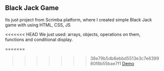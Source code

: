 ## Black Jack Game

Its just project from Scrimba platform, where I created simple Black Jack game with using HTML, CSS, JS

<<<<<<< HEAD
We just used: arrays, objects, operations on them, functions and conditional display.

=======
>>>>>>> 38e79b5db8ebbd5513e3c7e639980f8b55bae7f1
[Demo](https://sunny-twilight-a1d19f.netlify.app/)
